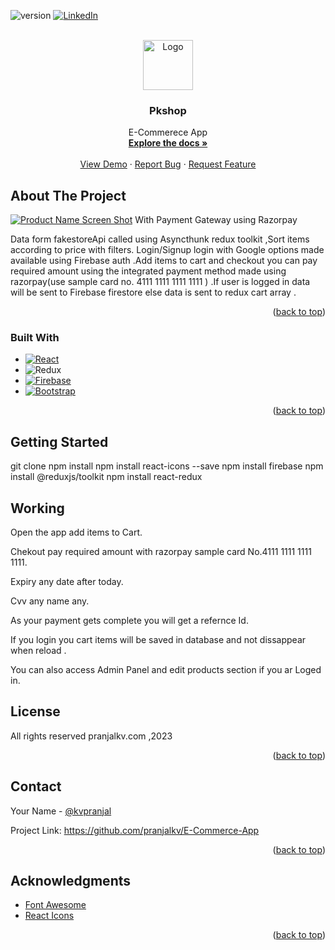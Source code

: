 
<a name="Pkshop"></a>



![version](https://img.shields.io/badge/version-1.0.7-blue)
[![LinkedIn][linkedin-shield]][linkedin-url]



<!-- PROJECT LOGO -->
<br />
<div align="center">
  <a href="https://github.com/pranjalkv/E-Commerce-App">
    <img src="https://firebasestorage.googleapis.com/v0/b/portfolio-pkv.appspot.com/o/ic.png?alt=media&token=989e8231-7a20-441f-88c6-59ba4f078155" alt="Logo" width="80" height="80">
  </a>

  <h3 align="center">Pkshop</h3>

  <p align="center">
    E-Commerece App
    <br />
    <a href="https://github.com/pranjalkv/E-Commerce-App"><strong>Explore the docs »</strong></a>
    <br />
    <br />
    <a href="https://pkshop.pranjalkv.com">View Demo</a>
    ·
    <a href="https://pranjalkv.com">Report Bug</a>
    ·
    <a href="https://pranjalkv.com">Request Feature</a>
  </p>
</div>

<!-- ABOUT THE PROJECT -->
## About The Project

[![Product Name Screen Shot][product-screenshot]](https://example.com)
With Payment Gateway using Razorpay

Data form fakestoreApi called using Asyncthunk redux toolkit ,Sort items according to price with filters. Login/Signup login with Google options made available using Firebase auth  .Add items to cart and checkout you can pay required amount using the integrated payment method made using razorpay(use sample card no. 4111 1111 1111 1111 ) .If user is logged in data will be sent to Firebase firestore else data is sent to redux cart array .

<p align="right">(<a href="#readme-top">back to top</a>)</p>



### Built With

* [![React][React.js]][React-url]
* ![Redux](https://img.shields.io/badge/redux-%23593d88.svg?style=for-the-badge&logo=redux&logoColor=white)
* [![Firebase][Firebase-img]][Firebase-url]
* [![Bootstrap][Bootstrap.com]][Bootstrap-url] 


<p align="right">(<a href="#readme-top">back to top</a>)</p>

<!-- Getting Started -->
## Getting Started
git clone 
npm install
npm install react-icons --save
npm install firebase
npm install @reduxjs/toolkit
npm install react-redux



<!-- WORKING -->
## Working

Open the app add items to Cart.

Chekout pay required amount with razorpay sample card No.4111 1111 1111 1111. 

Expiry any date after today.

Cvv any name any. 

As your payment gets complete you will get a refernce Id. 

If you login you cart items will be saved in database and not dissappear when reload .

You can also access Admin Panel and edit products section if you ar Loged in.


<!-- LICENSE -->
## License

All rights reserved pranjalkv.com ,2023

<p align="right">(<a href="#readme-top">back to top</a>)</p>



<!-- CONTACT -->
## Contact

Your Name - [@kvpranjal](https://twitter.com/kvpranjal)

Project Link: https://github.com/pranjalkv/E-Commerce-App

<p align="right">(<a href="#readme-top">back to top</a>)</p>



<!-- ACKNOWLEDGMENTS -->
## Acknowledgments

* [Font Awesome](https://fontawesome.com)
* [React Icons](https://react-icons.github.io/react-icons/search)
<p align="right">(<a href="#readme-top">back to top</a>)</p>



<!-- MARKDOWN LINKS & IMAGES -->
<!-- https://www.markdownguide.org/basic-syntax/#reference-style-links -->

[linkedin-shield]: https://img.shields.io/badge/-LinkedIn-black.svg?style=for-the-badge&logo=linkedin&colorB=555
[linkedin-url]: https://www.linkedin.com/in/pranjalkv
[product-screenshot]: https://firebasestorage.googleapis.com/v0/b/portfolio-pkv.appspot.com/o/sp3.JPG?alt=media&token=c5c4a8d5-5eee-4922-bdec-9f2a69e4c5f4

[React.js]: https://img.shields.io/badge/React-20232A?style=for-the-badge&logo=react&logoColor=61DAFB
[React-url]: https://reactjs.org/

[Bootstrap.com]: https://img.shields.io/badge/Bootstrap-563D7C?style=for-the-badge&logo=bootstrap&logoColor=white
[Bootstrap-url]: https://getbootstrap.com

[Firebase-img]:https://img.shields.io/badge/Firebase-039BE5?style=for-the-badge&logo=Firebase&logoColor=white
[Firebase-url]:https://firebase.google.com

<!-- https://github.com/Ileriayo/markdown-badges/blob/master/README.md -->
